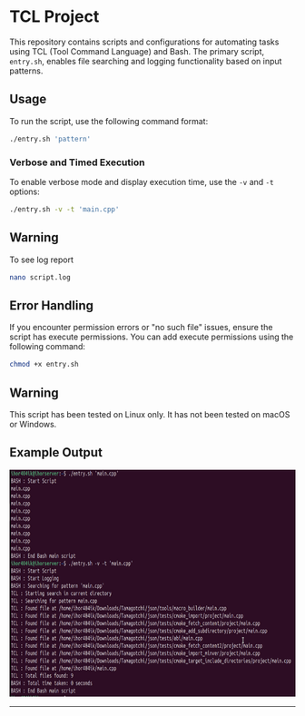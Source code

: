 
# TCL Project

This repository contains scripts and configurations for automating tasks using TCL (Tool Command Language) and Bash. The primary script, `entry.sh`, enables file searching and logging functionality based on input patterns.

## Usage

To run the script, use the following command format:

```bash
./entry.sh 'pattern'
```

### Verbose and Timed Execution

To enable verbose mode and display execution time, use the `-v` and `-t` options:

```bash
./entry.sh -v -t 'main.cpp'
```
## Warning

To see log report

```bash
nano script.log
```

## Error Handling

If you encounter permission errors or "no such file" issues, ensure the script has execute permissions. You can add execute permissions using the following command:

```bash
chmod +x entry.sh
```
## Warning
This script has been tested on Linux only. It has not been tested on macOS or Windows.

## Example Output

<img src="data/images/out.jpg" alt="Out image" height="400"/> 

---
